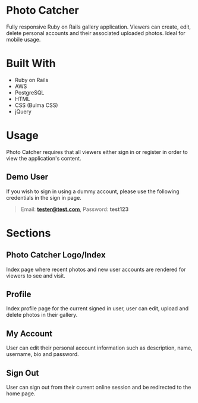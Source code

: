 # Photo Catcher
Fully responsive Ruby on Rails gallery application. Viewers can create, edit, delete personal accounts and their associated uploaded photos. Ideal for mobile usage. 

# Built With
* Ruby on Rails
* AWS
* PostgreSQL
* HTML
* CSS (Bulma CSS)
* jQuery

# Usage
Photo Catcher requires that all viewers either sign in or register in order to view the application's content.

## Demo User
If you wish to sign in using a dummy account, please use the following credentials in the sign in page.
> Email: **tester@test.com**, Password: **test123**

# Sections

## Photo Catcher Logo/Index
Index page where recent photos and new user accounts are rendered for viewers to see and visit.

## Profile
Index profile page for the current signed in user, user can edit, upload and delete photos in their gallery.

## My Account
User can edit their personal account information such as description, name, username, bio and password.

## Sign Out
User can sign out from their current online session and be redirected to the home page. 

